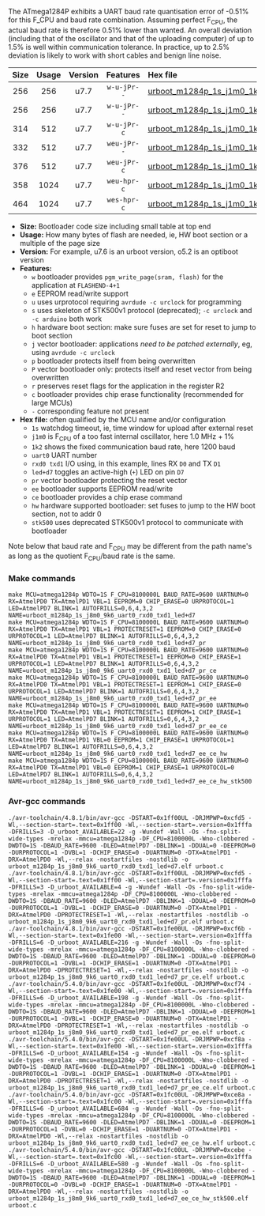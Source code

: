 The ATmega1284P exhibits a UART baud rate quantisation error of -0.51% for this F_CPU and baud rate combination. Assuming perfect F<sub>CPU</sub>, the actual baud rate is therefore 0.51% lower than wanted. An overall deviation (including that of the oscillator and that of the uploading computer) of up to 1.5% is well within communication tolerance. In practice, up to 2.5% deviation is likely to work with short cables and benign line noise.

|Size|Usage|Version|Features|Hex file|
|:-:|:-:|:-:|:-:|:--|
|256|256|u7.7|`w-u-jPr--`|[urboot_m1284p_1s_j1m0_1k2_uart0_rxd0_txd1_led+d7.hex](https://raw.githubusercontent.com/stefanrueger/urboot.hex/main/boards/moteinomega/atmega1284p/watchdog_1_s/internal_oscillator_j%2B1.25%25/%2B1m000000_hz/%2B%2B%2B1k2_baud/uart0_rxd0_txd1/led%2Bd7/urboot_m1284p_1s_j1m0_1k2_uart0_rxd0_txd1_led%2Bd7.hex)|
|256|256|u7.7|`w-u-jPr--`|[urboot_m1284p_1s_j1m0_1k2_uart0_rxd0_txd1_led+d7_pr.hex](https://raw.githubusercontent.com/stefanrueger/urboot.hex/main/boards/moteinomega/atmega1284p/watchdog_1_s/internal_oscillator_j%2B1.25%25/%2B1m000000_hz/%2B%2B%2B1k2_baud/uart0_rxd0_txd1/led%2Bd7/urboot_m1284p_1s_j1m0_1k2_uart0_rxd0_txd1_led%2Bd7_pr.hex)|
|314|512|u7.7|`w-u-jPr-c`|[urboot_m1284p_1s_j1m0_1k2_uart0_rxd0_txd1_led+d7_pr_ce.hex](https://raw.githubusercontent.com/stefanrueger/urboot.hex/main/boards/moteinomega/atmega1284p/watchdog_1_s/internal_oscillator_j%2B1.25%25/%2B1m000000_hz/%2B%2B%2B1k2_baud/uart0_rxd0_txd1/led%2Bd7/urboot_m1284p_1s_j1m0_1k2_uart0_rxd0_txd1_led%2Bd7_pr_ce.hex)|
|332|512|u7.7|`weu-jPr--`|[urboot_m1284p_1s_j1m0_1k2_uart0_rxd0_txd1_led+d7_pr_ee.hex](https://raw.githubusercontent.com/stefanrueger/urboot.hex/main/boards/moteinomega/atmega1284p/watchdog_1_s/internal_oscillator_j%2B1.25%25/%2B1m000000_hz/%2B%2B%2B1k2_baud/uart0_rxd0_txd1/led%2Bd7/urboot_m1284p_1s_j1m0_1k2_uart0_rxd0_txd1_led%2Bd7_pr_ee.hex)|
|376|512|u7.7|`weu-jPr-c`|[urboot_m1284p_1s_j1m0_1k2_uart0_rxd0_txd1_led+d7_pr_ee_ce.hex](https://raw.githubusercontent.com/stefanrueger/urboot.hex/main/boards/moteinomega/atmega1284p/watchdog_1_s/internal_oscillator_j%2B1.25%25/%2B1m000000_hz/%2B%2B%2B1k2_baud/uart0_rxd0_txd1/led%2Bd7/urboot_m1284p_1s_j1m0_1k2_uart0_rxd0_txd1_led%2Bd7_pr_ee_ce.hex)|
|358|1024|u7.7|`weu-hpr-c`|[urboot_m1284p_1s_j1m0_1k2_uart0_rxd0_txd1_led+d7_ee_ce_hw.hex](https://raw.githubusercontent.com/stefanrueger/urboot.hex/main/boards/moteinomega/atmega1284p/watchdog_1_s/internal_oscillator_j%2B1.25%25/%2B1m000000_hz/%2B%2B%2B1k2_baud/uart0_rxd0_txd1/led%2Bd7/urboot_m1284p_1s_j1m0_1k2_uart0_rxd0_txd1_led%2Bd7_ee_ce_hw.hex)|
|464|1024|u7.7|`wes-hpr-c`|[urboot_m1284p_1s_j1m0_1k2_uart0_rxd0_txd1_led+d7_ee_ce_hw_stk500.hex](https://raw.githubusercontent.com/stefanrueger/urboot.hex/main/boards/moteinomega/atmega1284p/watchdog_1_s/internal_oscillator_j%2B1.25%25/%2B1m000000_hz/%2B%2B%2B1k2_baud/uart0_rxd0_txd1/led%2Bd7/urboot_m1284p_1s_j1m0_1k2_uart0_rxd0_txd1_led%2Bd7_ee_ce_hw_stk500.hex)|

- **Size:** Bootloader code size including small table at top end
- **Usage:** How many bytes of flash are needed, ie, HW boot section or a multiple of the page size
- **Version:** For example, u7.6 is an urboot version, o5.2 is an optiboot version
- **Features:**
  + `w` bootloader provides `pgm_write_page(sram, flash)` for the application at `FLASHEND-4+1`
  + `e` EEPROM read/write support
  + `u` uses urprotocol requiring `avrdude -c urclock` for programming
  + `s` uses skeleton of STK500v1 protocol (deprecated); `-c urclock` and `-c arduino` both work
  + `h` hardware boot section: make sure fuses are set for reset to jump to boot section
  + `j` vector bootloader: applications *need to be patched externally*, eg, using `avrdude -c urclock`
  + `p` bootloader protects itself from being overwritten
  + `P` vector bootloader only: protects itself and reset vector from being overwritten
  + `r` preserves reset flags for the application in the register R2
  + `c` bootloader provides chip erase functionality (recommended for large MCUs)
  + `-` corresponding feature not present
- **Hex file:** often qualified by the MCU name and/or configuration
  + `1s` watchdog timeout, ie, time window for upload after external reset
  + `j1m0` is F<sub>CPU</sub> of a too fast internal oscillator, here 1.0 MHz + 1%
  + `1k2` shows the fixed communication baud rate, here 1200 baud
  + `uart0` UART number
  + `rxd0 txd1` I/O using, in this example, lines RX `D0` and TX `D1`
  + `led+d7` toggles an active-high (`+`) LED on pin `D7`
  + `pr` vector bootloader protecting the reset vector
  + `ee` bootloader supports EEPROM read/write
  + `ce` bootloader provides a chip erase command
  + `hw` hardware supported bootloader: set fuses to jump to the HW boot section, not to addr 0
  + `stk500` uses deprecated STK500v1 protocol to communicate with bootloader


Note below that baud rate and F<sub>CPU</sub> may be different from the path name's as long as the quotient F<sub>CPU</sub>/baud rate is the same.

### Make commands
```
make MCU=atmega1284p WDTO=1S F_CPU=8100000L BAUD_RATE=9600 UARTNUM=0 RX=AtmelPD0 TX=AtmelPD1 VBL=1 EEPROM=0 CHIP_ERASE=0 URPROTOCOL=1 LED=AtmelPD7 BLINK=1 AUTOFRILLS=0,6,4,3,2 NAME=urboot_m1284p_1s_j8m0_9k6_uart0_rxd0_txd1_led+d7
make MCU=atmega1284p WDTO=1S F_CPU=8100000L BAUD_RATE=9600 UARTNUM=0 RX=AtmelPD0 TX=AtmelPD1 VBL=1 PROTECTRESET=1 EEPROM=0 CHIP_ERASE=0 URPROTOCOL=1 LED=AtmelPD7 BLINK=1 AUTOFRILLS=0,6,4,3,2 NAME=urboot_m1284p_1s_j8m0_9k6_uart0_rxd0_txd1_led+d7_pr
make MCU=atmega1284p WDTO=1S F_CPU=8100000L BAUD_RATE=9600 UARTNUM=0 RX=AtmelPD0 TX=AtmelPD1 VBL=1 PROTECTRESET=1 EEPROM=0 CHIP_ERASE=1 URPROTOCOL=1 LED=AtmelPD7 BLINK=1 AUTOFRILLS=0,6,4,3,2 NAME=urboot_m1284p_1s_j8m0_9k6_uart0_rxd0_txd1_led+d7_pr_ce
make MCU=atmega1284p WDTO=1S F_CPU=8100000L BAUD_RATE=9600 UARTNUM=0 RX=AtmelPD0 TX=AtmelPD1 VBL=1 PROTECTRESET=1 EEPROM=1 CHIP_ERASE=0 URPROTOCOL=1 LED=AtmelPD7 BLINK=1 AUTOFRILLS=0,6,4,3,2 NAME=urboot_m1284p_1s_j8m0_9k6_uart0_rxd0_txd1_led+d7_pr_ee
make MCU=atmega1284p WDTO=1S F_CPU=8100000L BAUD_RATE=9600 UARTNUM=0 RX=AtmelPD0 TX=AtmelPD1 VBL=1 PROTECTRESET=1 EEPROM=1 CHIP_ERASE=1 URPROTOCOL=1 LED=AtmelPD7 BLINK=1 AUTOFRILLS=0,6,4,3,2 NAME=urboot_m1284p_1s_j8m0_9k6_uart0_rxd0_txd1_led+d7_pr_ee_ce
make MCU=atmega1284p WDTO=1S F_CPU=8100000L BAUD_RATE=9600 UARTNUM=0 RX=AtmelPD0 TX=AtmelPD1 VBL=0 EEPROM=1 CHIP_ERASE=1 URPROTOCOL=1 LED=AtmelPD7 BLINK=1 AUTOFRILLS=0,6,4,3,2 NAME=urboot_m1284p_1s_j8m0_9k6_uart0_rxd0_txd1_led+d7_ee_ce_hw
make MCU=atmega1284p WDTO=1S F_CPU=8100000L BAUD_RATE=9600 UARTNUM=0 RX=AtmelPD0 TX=AtmelPD1 VBL=0 EEPROM=1 CHIP_ERASE=1 URPROTOCOL=0 LED=AtmelPD7 BLINK=1 AUTOFRILLS=0,6,4,3,2 NAME=urboot_m1284p_1s_j8m0_9k6_uart0_rxd0_txd1_led+d7_ee_ce_hw_stk500
```

### Avr-gcc commands
```
./avr-toolchain/4.8.1/bin/avr-gcc -DSTART=0x1ff00UL -DRJMPWP=0xcfd5 -Wl,--section-start=.text=0x1ff00 -Wl,--section-start=.version=0x1fffa -DFRILLS=3 -D_urboot_AVAILABLE=22 -g -Wundef -Wall -Os -fno-split-wide-types -mrelax -mmcu=atmega1284p -DF_CPU=8100000L -Wno-clobbered -DWDTO=1S -DBAUD_RATE=9600 -DLED=AtmelPD7 -DBLINK=1 -DDUAL=0 -DEEPROM=0 -DURPROTOCOL=1 -DVBL=1 -DCHIP_ERASE=0 -DUARTNUM=0 -DTX=AtmelPD1 -DRX=AtmelPD0 -Wl,--relax -nostartfiles -nostdlib -o urboot_m1284p_1s_j8m0_9k6_uart0_rxd0_txd1_led+d7.elf urboot.c
./avr-toolchain/4.8.1/bin/avr-gcc -DSTART=0x1ff00UL -DRJMPWP=0xcfd5 -Wl,--section-start=.text=0x1ff00 -Wl,--section-start=.version=0x1fffa -DFRILLS=3 -D_urboot_AVAILABLE=4 -g -Wundef -Wall -Os -fno-split-wide-types -mrelax -mmcu=atmega1284p -DF_CPU=8100000L -Wno-clobbered -DWDTO=1S -DBAUD_RATE=9600 -DLED=AtmelPD7 -DBLINK=1 -DDUAL=0 -DEEPROM=0 -DURPROTOCOL=1 -DVBL=1 -DCHIP_ERASE=0 -DUARTNUM=0 -DTX=AtmelPD1 -DRX=AtmelPD0 -DPROTECTRESET=1 -Wl,--relax -nostartfiles -nostdlib -o urboot_m1284p_1s_j8m0_9k6_uart0_rxd0_txd1_led+d7_pr.elf urboot.c
./avr-toolchain/4.8.1/bin/avr-gcc -DSTART=0x1fe00UL -DRJMPWP=0xcf6b -Wl,--section-start=.text=0x1fe00 -Wl,--section-start=.version=0x1fffa -DFRILLS=6 -D_urboot_AVAILABLE=216 -g -Wundef -Wall -Os -fno-split-wide-types -mrelax -mmcu=atmega1284p -DF_CPU=8100000L -Wno-clobbered -DWDTO=1S -DBAUD_RATE=9600 -DLED=AtmelPD7 -DBLINK=1 -DDUAL=0 -DEEPROM=0 -DURPROTOCOL=1 -DVBL=1 -DCHIP_ERASE=1 -DUARTNUM=0 -DTX=AtmelPD1 -DRX=AtmelPD0 -DPROTECTRESET=1 -Wl,--relax -nostartfiles -nostdlib -o urboot_m1284p_1s_j8m0_9k6_uart0_rxd0_txd1_led+d7_pr_ce.elf urboot.c
./avr-toolchain/5.4.0/bin/avr-gcc -DSTART=0x1fe00UL -DRJMPWP=0xcf74 -Wl,--section-start=.text=0x1fe00 -Wl,--section-start=.version=0x1fffa -DFRILLS=6 -D_urboot_AVAILABLE=198 -g -Wundef -Wall -Os -fno-split-wide-types -mrelax -mmcu=atmega1284p -DF_CPU=8100000L -Wno-clobbered -DWDTO=1S -DBAUD_RATE=9600 -DLED=AtmelPD7 -DBLINK=1 -DDUAL=0 -DEEPROM=1 -DURPROTOCOL=1 -DVBL=1 -DCHIP_ERASE=0 -DUARTNUM=0 -DTX=AtmelPD1 -DRX=AtmelPD0 -DPROTECTRESET=1 -Wl,--relax -nostartfiles -nostdlib -o urboot_m1284p_1s_j8m0_9k6_uart0_rxd0_txd1_led+d7_pr_ee.elf urboot.c
./avr-toolchain/5.4.0/bin/avr-gcc -DSTART=0x1fe00UL -DRJMPWP=0xcf8a -Wl,--section-start=.text=0x1fe00 -Wl,--section-start=.version=0x1fffa -DFRILLS=6 -D_urboot_AVAILABLE=154 -g -Wundef -Wall -Os -fno-split-wide-types -mrelax -mmcu=atmega1284p -DF_CPU=8100000L -Wno-clobbered -DWDTO=1S -DBAUD_RATE=9600 -DLED=AtmelPD7 -DBLINK=1 -DDUAL=0 -DEEPROM=1 -DURPROTOCOL=1 -DVBL=1 -DCHIP_ERASE=1 -DUARTNUM=0 -DTX=AtmelPD1 -DRX=AtmelPD0 -DPROTECTRESET=1 -Wl,--relax -nostartfiles -nostdlib -o urboot_m1284p_1s_j8m0_9k6_uart0_rxd0_txd1_led+d7_pr_ee_ce.elf urboot.c
./avr-toolchain/5.4.0/bin/avr-gcc -DSTART=0x1fc00UL -DRJMPWP=0xce8a -Wl,--section-start=.text=0x1fc00 -Wl,--section-start=.version=0x1fffa -DFRILLS=6 -D_urboot_AVAILABLE=684 -g -Wundef -Wall -Os -fno-split-wide-types -mrelax -mmcu=atmega1284p -DF_CPU=8100000L -Wno-clobbered -DWDTO=1S -DBAUD_RATE=9600 -DLED=AtmelPD7 -DBLINK=1 -DDUAL=0 -DEEPROM=1 -DURPROTOCOL=1 -DVBL=0 -DCHIP_ERASE=1 -DUARTNUM=0 -DTX=AtmelPD1 -DRX=AtmelPD0 -Wl,--relax -nostartfiles -nostdlib -o urboot_m1284p_1s_j8m0_9k6_uart0_rxd0_txd1_led+d7_ee_ce_hw.elf urboot.c
./avr-toolchain/5.4.0/bin/avr-gcc -DSTART=0x1fc00UL -DRJMPWP=0xcebe -Wl,--section-start=.text=0x1fc00 -Wl,--section-start=.version=0x1fffa -DFRILLS=6 -D_urboot_AVAILABLE=580 -g -Wundef -Wall -Os -fno-split-wide-types -mrelax -mmcu=atmega1284p -DF_CPU=8100000L -Wno-clobbered -DWDTO=1S -DBAUD_RATE=9600 -DLED=AtmelPD7 -DBLINK=1 -DDUAL=0 -DEEPROM=1 -DURPROTOCOL=0 -DVBL=0 -DCHIP_ERASE=1 -DUARTNUM=0 -DTX=AtmelPD1 -DRX=AtmelPD0 -Wl,--relax -nostartfiles -nostdlib -o urboot_m1284p_1s_j8m0_9k6_uart0_rxd0_txd1_led+d7_ee_ce_hw_stk500.elf urboot.c
```

